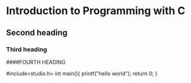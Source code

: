 # Introduction to Programming with C

## Second heading

### Third heading

####FOURTH HEADING

#include<studio.h>
int main(){
printf("hello world");
return 0;
}
